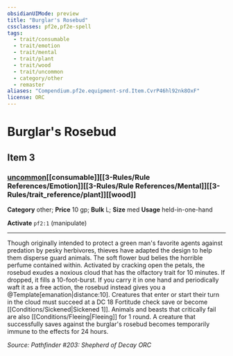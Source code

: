 ```yaml
---
obsidianUIMode: preview
title: "Burglar's Rosebud"
cssclasses: pf2e,pf2e-spell
tags:
  - trait/consumable
  - trait/emotion
  - trait/mental
  - trait/plant
  - trait/wood
  - trait/uncommon
  - category/other
  - remaster
aliases: "Compendium.pf2e.equipment-srd.Item.CvrP46hl92nk8OxF"
license: ORC
---
```

# Burglar's Rosebud
## Item 3
### [uncommon](uncommon.md "Uncommon Rarity Trait")[[consumable]][[3-Rules/Rule References/Emotion]][[3-Rules/Rule References/Mental]][[3-Rules/trait_reference/plant]][[wood]]

**Category** other; 
**Price** 10 gp; 
**Bulk** L; **Size** med
**Usage** held-in-one-hand

**Activate** `pf2:1` (manipulate)

* * *

Though originally intended to protect a green man's favorite agents against predation by pesky herbivores, thieves have adapted the design to help them disperse guard animals. The soft flower bud belies the horrible perfume contained within. Activated by cracking open the petals, the rosebud exudes a noxious cloud that has the olfactory trait for 10 minutes. If dropped, it fills a 10-foot-burst. If you carry it in one hand and periodically waft it as a free action, the rosebud instead gives you a @Template\[emanation|distance:10\]. Creatures that enter or start their turn in the cloud must succeed at a DC 18 Fortitude check save or become [[Conditions/Sickened|Sickened 1]]. Animals and beasts that critically fail are also [[Conditions/Fleeing|Fleeing]] for 1 round. A creature that successfully saves against the burglar's rosebud becomes temporarily immune to the effects for 24 hours.

*Source: Pathfinder #203: Shepherd of Decay*
*ORC*